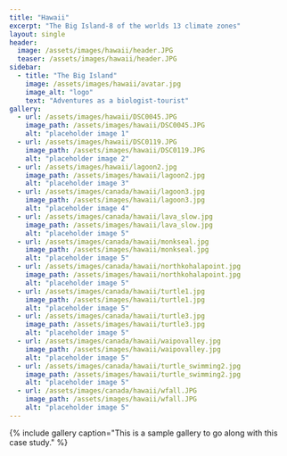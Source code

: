 ```yaml
---
title: "Hawaii"
excerpt: "The Big Island-8 of the worlds 13 climate zones"
layout: single
header:
  image: /assets/images/hawaii/header.JPG
  teaser: /assets/images/hawaii/header.JPG
sidebar:
  - title: "The Big Island"
    image: /assets/images/hawaii/avatar.jpg
    image_alt: "logo"
    text: "Adventures as a biologist-tourist"
gallery:
  - url: /assets/images/hawaii/DSC0045.JPG
    image_path: /assets/images/hawaii/DSC0045.JPG
    alt: "placeholder image 1"
  - url: /assets/images/hawaii/DSC0119.JPG
    image_path: /assets/images/hawaii/DSC0119.JPG
    alt: "placeholder image 2"
  - url: /assets/images/hawaii/lagoon2.jpg
    image_path: /assets/images/hawaii/lagoon2.jpg
    alt: "placeholder image 3"
  - url: /assets/images/canada/hawaii/lagoon3.jpg
    image_path: /assets/images/hawaii/lagoon3.jpg
    alt: "placeholder image 4"
  - url: /assets/images/canada/hawaii/lava_slow.jpg
    image_path: /assets/images/hawaii/lava_slow.jpg
    alt: "placeholder image 5"
  - url: /assets/images/canada/hawaii/monkseal.jpg
    image_path: /assets/images/hawaii/monkseal.jpg
    alt: "placeholder image 5"
  - url: /assets/images/canada/hawaii/northkohalapoint.jpg
    image_path: /assets/images/hawaii/northkohalapoint.jpg
    alt: "placeholder image 5"
  - url: /assets/images/canada/hawaii/turtle1.jpg
    image_path: /assets/images/hawaii/turtle1.jpg
    alt: "placeholder image 5"
  - url: /assets/images/canada/hawaii/turtle3.jpg
    image_path: /assets/images/hawaii/turtle3.jpg
    alt: "placeholder image 5"
  - url: /assets/images/canada/hawaii/waipovalley.jpg
    image_path: /assets/images/hawaii/waipovalley.jpg
    alt: "placeholder image 5"
  - url: /assets/images/canada/hawaii/turtle_swimming2.jpg
    image_path: /assets/images/hawaii/turtle_swimming2.jpg
    alt: "placeholder image 5"
  - url: /assets/images/canada/hawaii/wfall.JPG
    image_path: /assets/images/hawaii/wfall.JPG
    alt: "placeholder image 5"  
---
```




{% include gallery caption="This is a sample gallery to go along with this case study." %}

